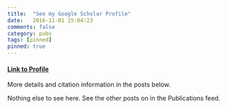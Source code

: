 ```yaml
---
title:  "See my Google Scholar Profile"
date:   2016-11-01 15:04:23
comments: false
category: pubs
tags: [pinned]
pinned: true
---
```

#### [Link to Profile](https://scholar.google.com/citations?user=S744ZmIAAAAJ&hl=en)
More details and citation information in the posts below.

Nothing else to see here. See the other posts on in the Publications feed.

